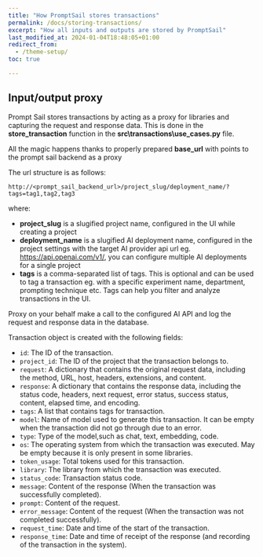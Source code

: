 ```yaml
---
title: "How PromptSail stores transactions"
permalink: /docs/storing-transactions/
excerpt: "How all inputs and outputs are stored by PromptSail"
last_modified_at: 2024-01-04T18:48:05+01:00
redirect_from:
  - /theme-setup/
toc: true

---
```



## Input/output proxy

Prompt Sail stores transactions by acting as a proxy for libraries and capturing the request and response data. This is done in the **store_transaction** function in the **src\transactions\use_cases.py** file.

All the magic happens thanks to properly prepared **base_url** with points to the  prompt sail backend as a proxy

The url structure is as follows:

```
http://<prompt_sail_backend_url>/project_slug/deployment_name/?tags=tag1,tag2,tag3
```

where: 
* **project_slug** is a slugified project name, configured in the UI while creating a project
* **deployment_name** is a slugified AI deployment name, configured in the project settings with the target AI provider api url eg. https://api.openai.com/v1/, you can configure multiple AI deployments for a single project
* **tags** is a comma-separated list of tags. This is optional and can be used to tag a transaction eg. with a specific experiment name, department, prompting technique etc. Tags can help you filter and analyze transactions in the UI.


Proxy on your behalf make a call to the configured AI API and log the request and response data in the database.

Transaction object is created with the following fields:

* `id`: The ID of the transaction.
* `project_id`: The ID of the project that the transaction belongs to.
* `request`: A dictionary that contains the original request data, including the method, URL, host, headers, extensions, and content.
* `response`: A dictionary that contains the response data, including the status code, headers, next request, error status, success status, content, elapsed time, and encoding.
* `tags`: A list that contains tags for transaction.
* `model`: Name of model used to generate this transaction. It can be empty when the transaction did not go through due to an error.
* `type`: Type of the model,such as chat, text, embedding, code.
* `os`: The operating system from which the transaction was executed. May be empty because it is only present in some libraries.
* `token_usage`: Total tokens used for this transaction.
* `library`: The library from which the transaction was executed.
* `status_code`: Transaction status code.
* `message`: Content of the response (When the transaction was successfully completed).
* `prompt`: Content of the request.
* `error_message`: Content of the request (When the transaction was not completed successfully).
* `request_time`: Date and time of the start of the transaction.
* `response_time`: Date and time of receipt of the response (and recording of the transaction in the system).